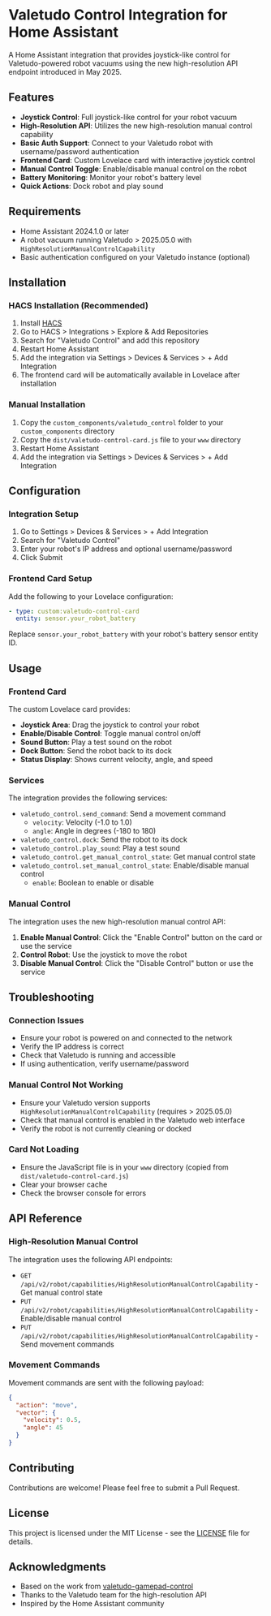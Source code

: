 # Valetudo Control Integration for Home Assistant

A Home Assistant integration that provides joystick-like control for Valetudo-powered robot vacuums using the new high-resolution API endpoint introduced in May 2025.

## Features

- **Joystick Control**: Full joystick-like control for your robot vacuum
- **High-Resolution API**: Utilizes the new high-resolution manual control capability
- **Basic Auth Support**: Connect to your Valetudo robot with username/password authentication
- **Frontend Card**: Custom Lovelace card with interactive joystick control
- **Manual Control Toggle**: Enable/disable manual control on the robot
- **Battery Monitoring**: Monitor your robot's battery level
- **Quick Actions**: Dock robot and play sound

## Requirements

- Home Assistant 2024.1.0 or later
- A robot vacuum running Valetudo > 2025.05.0 with `HighResolutionManualControlCapability`
- Basic authentication configured on your Valetudo instance (optional)

## Installation

### HACS Installation (Recommended)

1. Install [HACS](https://hacs.xyz/docs/installation/prerequisites)
2. Go to HACS > Integrations > Explore & Add Repositories
3. Search for "Valetudo Control" and add this repository
4. Restart Home Assistant
5. Add the integration via Settings > Devices & Services > + Add Integration
6. The frontend card will be automatically available in Lovelace after installation

### Manual Installation

1. Copy the `custom_components/valetudo_control` folder to your `custom_components` directory
2. Copy the `dist/valetudo-control-card.js` file to your `www` directory
3. Restart Home Assistant
4. Add the integration via Settings > Devices & Services > + Add Integration

## Configuration

### Integration Setup

1. Go to Settings > Devices & Services > + Add Integration
2. Search for "Valetudo Control"
3. Enter your robot's IP address and optional username/password
4. Click Submit

### Frontend Card Setup

Add the following to your Lovelace configuration:

```yaml
- type: custom:valetudo-control-card
  entity: sensor.your_robot_battery
```

Replace `sensor.your_robot_battery` with your robot's battery sensor entity ID.

## Usage

### Frontend Card

The custom Lovelace card provides:

- **Joystick Area**: Drag the joystick to control your robot
- **Enable/Disable Control**: Toggle manual control on/off
- **Sound Button**: Play a test sound on the robot
- **Dock Button**: Send the robot back to its dock
- **Status Display**: Shows current velocity, angle, and speed

### Services

The integration provides the following services:

- `valetudo_control.send_command`: Send a movement command
  - `velocity`: Velocity (-1.0 to 1.0)
  - `angle`: Angle in degrees (-180 to 180)
- `valetudo_control.dock`: Send the robot to its dock
- `valetudo_control.play_sound`: Play a test sound
- `valetudo_control.get_manual_control_state`: Get manual control state
- `valetudo_control.set_manual_control_state`: Enable/disable manual control
  - `enable`: Boolean to enable or disable

### Manual Control

The integration uses the new high-resolution manual control API:

1. **Enable Manual Control**: Click the "Enable Control" button on the card or use the service
2. **Control Robot**: Use the joystick to move the robot
3. **Disable Manual Control**: Click the "Disable Control" button or use the service

## Troubleshooting

### Connection Issues

- Ensure your robot is powered on and connected to the network
- Verify the IP address is correct
- Check that Valetudo is running and accessible
- If using authentication, verify username/password

### Manual Control Not Working

- Ensure your Valetudo version supports `HighResolutionManualControlCapability` (requires > 2025.05.0)
- Check that manual control is enabled in the Valetudo web interface
- Verify the robot is not currently cleaning or docked

### Card Not Loading

- Ensure the JavaScript file is in your `www` directory (copied from `dist/valetudo-control-card.js`)
- Clear your browser cache
- Check the browser console for errors

## API Reference

### High-Resolution Manual Control

The integration uses the following API endpoints:

- `GET /api/v2/robot/capabilities/HighResolutionManualControlCapability` - Get manual control state
- `PUT /api/v2/robot/capabilities/HighResolutionManualControlCapability` - Enable/disable manual control
- `PUT /api/v2/robot/capabilities/HighResolutionManualControlCapability` - Send movement commands

### Movement Commands

Movement commands are sent with the following payload:

```json
{
  "action": "move",
  "vector": {
    "velocity": 0.5,
    "angle": 45
  }
}
```

## Contributing

Contributions are welcome! Please feel free to submit a Pull Request.

## License

This project is licensed under the MIT License - see the [LICENSE](LICENSE) file for details.

## Acknowledgments

- Based on the work from [valetudo-gamepad-control](https://github.com/Sloth-on-meth/valetudo-gamepad-control)
- Thanks to the Valetudo team for the high-resolution API
- Inspired by the Home Assistant community